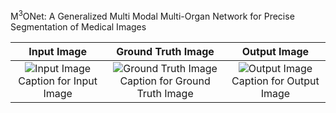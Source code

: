 M<sup>3</sup>ONet: A Generalized Multi Modal Multi-Organ Network for Precise Segmentation of Medical Images



<!--
<p align="center">
  <img src="https://github.com/Snehashis100/M3ONet/blob/main/media/input_imgs.gif" width="180" height="180"/>&nbsp;&nbsp;&nbsp;
  Caption for Input Image

  <img src="https://github.com/Snehashis100/M3ONet/blob/main/media/gt_imgs.gif" width="180" height="180"/>&nbsp;&nbsp;&nbsp;
  Caption for GT Image

  <img src="https://github.com/Snehashis100/M3ONet/blob/main/media/output_imgs.gif" width="180" height="180"/>&nbsp;&nbsp;
  Caption for Output Image
</p>
-->

| Input Image | Ground Truth Image | Output Image |
|:-----------:|:-----------------:|:------------:|
| ![Input Image](https://github.com/Snehashis100/M3ONet/blob/main/media/input_imgs.gif) Caption for Input Image | ![Ground Truth Image](https://github.com/Snehashis100/M3ONet/blob/main/media/gt_imgs.gif) Caption for Ground Truth Image | ![Output Image](https://github.com/Snehashis100/M3ONet/blob/main/media/output_imgs.gif) Caption for Output Image |



